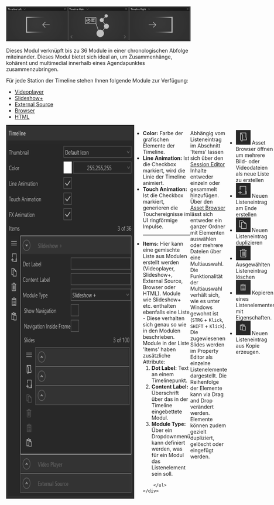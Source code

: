 ![TimelineModul](img/Manager/Module/Timeline_Module.png)

Dieses Modul verknüpft bis zu 36 Module in einer chronologischen Abfolge miteinander.
Dieses Modul bietet sich ideal an, um Zusammenhänge, kohärent und multimedial innerhalb eines Agendapunktes zusammenzubringen.

Für jede Station der Timeline stehen Ihnen folgende Module zur Verfügung:

- [Videoplayer](017_videoplayer.md)
- [Slideshow+](019_slideshowplus.md)
- [External Source](021_externalsource.md)
- [Browser](014_browser.md)
- [HTML](015_html.md)

<div style="display: flex">
    <img src="img/Manager/Module/TimelineProperties.PNG" width="350" style="float:left">
    <div>
        <ul>
            <li><b>Color:</b> Farbe der grafischen Elemente der Timeline.</li>
            <li><b>Line Animation:</b> Ist die Checkbox markiert, wird die Linie der Timeline animiert.</li>
            <li><b>Touch Animation:</b> Ist die Checkbox markiert, generieren die Touchereignisse im UI ringförmige Impulse.</li>
            <!-- <li><b>FX Animation: </b></li> -->
            <hr style="border-top: 1px solid dimgray;">
            <li><b>Items:</b> Hier kann eine gemischte Liste aus Modulen erstellt werden (Videoplayer, Slideshow+, External Source, Browser oder HTML). Module wie Slideshow+ etc. enthalten ebenfalls eine Liste - Diese verhalten sich genau so wie in den Modulen beschrieben.       
            Module in der Liste 'Items' haben zusätzliche Attribute:
            <ol>
                <li><b>Dot Label:</b> Text an einem Timelinepunkt.</li>
                <li><b>Content Label:</b> Überschrift über das in der Timeline eingebettete Modul.</li>
                <li><b>Module Type:</b> Über ein Dropdownmenü kann definiert werden, was für ein Modul das Listenelement sein soll.</li>
            </ol>
            </li>

        </ul>
    </div>
</div>

Abhängig vom Listeneintrag im Abschnitt 'Items' lassen sich über den [Session Editor](006_sessions.html#session-editor) Inhalte entweder einzeln oder gesammelt hinzufügen. Über den [Asset Browser](050_assetbrowser.md) lässt sich entweder ein ganzer Ordner mit Elementen auswählen oder mehrere Dateien über eine Multiauswahl. Die Funktionalität der Multiauswahl verhält sich, wie es unter Windows gewohnt ist (`STRG` + `Klick`, `SHIFT` + `Klick`).
Die zugewiesenen Slides werden im Property Editor als einzelne Listenelemente dargestellt. Die Reihenfolge der Elemente kann via Drag and Drop verändert werden. Elemente können zudem gezielt dupliziert, gelöscht oder eingefügt werden.

<div style="display: flex; justify-content: space-between;">

<ul>
    <li><div><img src="img/Manager/Module/Storyboardplus_Icon_Folder.PNG" /> Asset Browser öffnen um mehrere Bild- oder Videodateien als neue Liste zu erstellen</div> </li>
    <li><div>
        <img src="img/Manager/Module/Storyboardplus_Icon_New.PNG"/> Neuen Listeneintrag am Ende erstellen
    </div></li>
    <li><div><img src="img/Manager/Module/Storyboardplus_Icon_Duplicate.PNG"/> Neuen Listeneintrag duplizieren</div></li>
    <li><div><img src="img/Manager/Module/Storyboardplus_Icon_Delete.PNG"/> Ausgewählten Listeneintrag löschen</div></li>
    <li><div><img src="img/Manager/Module/ClipboardCopyIcon.PNG" /> Kopieren eines Listenelementes mit Eigenschaften.</div> </li>
    <li>
    <div>
    <img src="img/Manager/Module/ClipboardPasteIcon.PNG" /> Neuen Listeneintrag aus Kopie erzeugen.</div> </li>
</ul>
</div>

Wie das Modul im Showroom dargestellt wird, finden Sie im Abschnitt *Showroom* unter [Agenda & Modules](056_agenda.html#timeline).




<!-- <div style="display: flex; justify-content: space-between;">

<div>
        <img src="img/Manager/Module/Timeline_PropertyEditor.PNG" />
</div>

<ul>
    <li><div>
        <img src="img/Manager/Module/Storyboardplus_Icon_New.PNG"/> Neues Modul zur Timeline hinzufügen
    </div></li>
    <li><div><img src="img/Manager/Module/Storyboardplus_Icon_Duplicate.PNG"/> Listeneintrag bzw. Modul duplizieren</div></li>
    <li><div><img src="img/Manager/Module/Storyboardplus_Icon_Delete.PNG"/> Ausgewählten Listeneintrag bzw. Modul löschen</div></li>
</ul>


</div>

- **Color** - Die Farbe der Timeline.
- **Line Animation** - Ist die Checkbox markiert, wird die Linie der Timeline animiert.
- **Touch Animation** - Ist die Checkbox markiert, generieren die Touchereignisse im UI ringförmige Impulse. 
- **FX Animation** - Ist die Checkbox markiert, wird das aktuelle Modul, skaliert und transparent im Hintergrund angezeigt. Zusätzlich enthält diese Ebene einen "The Matrix"-ähnlichen Texteffekt.  -->
